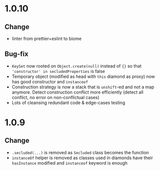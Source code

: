 # 1.0.10

## Change

- linter from prettier+eslint to biome

## Bug-fix

-   `KeySet` now rooted on `Object.create(null)` instead of `{}` so that `'constructor' in secludedProperties` is false
-   Temporary object (modified as head with `this` diamond as proxy) now has good constructor and `instanceof`
-   Construction strategy is now a stack that is `unshift`-ed and not a map anymore. Detect construction conflict more efficiently (detect all conflict, no error on non-conflictual cases)
-   Lots of cleansing redundant code & edge-cases testing

# 1.0.9

## Change

-   `.secluded(...)` is removed as `Secluded` class becomes the function
-   `instanceOf` helper is removed as classes used in diamonds have their `hasInstance` modified and `instanceof` keyword is enough

